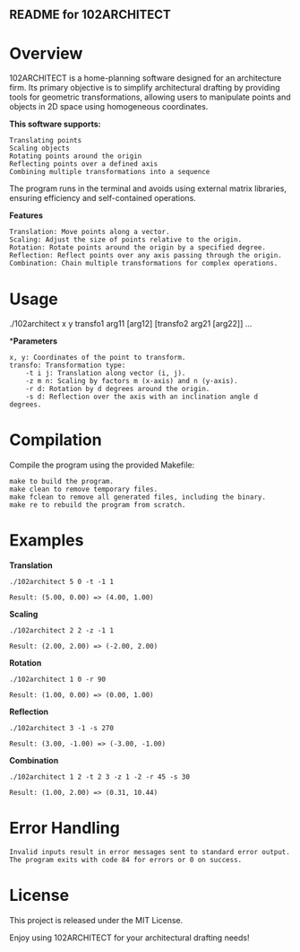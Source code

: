 ## README for 102ARCHITECT
# Overview

102ARCHITECT is a home-planning software designed for an architecture firm. 
Its primary objective is to simplify architectural drafting by providing tools for geometric transformations, allowing users to manipulate points and objects in 2D space using homogeneous coordinates.

**This software supports:**

    Translating points
    Scaling objects
    Rotating points around the origin
    Reflecting points over a defined axis
    Combining multiple transformations into a sequence

The program runs in the terminal and avoids using external matrix libraries, ensuring efficiency and self-contained operations.

**Features**

    Translation: Move points along a vector.
    Scaling: Adjust the size of points relative to the origin.
    Rotation: Rotate points around the origin by a specified degree.
    Reflection: Reflect points over any axis passing through the origin.
    Combination: Chain multiple transformations for complex operations.

# Usage

./102architect x y transfo1 arg11 [arg12] [transfo2 arg21 [arg22]] ...

***Parameters**

    x, y: Coordinates of the point to transform.
    transfo: Transformation type:
        -t i j: Translation along vector (i, j).
        -z m n: Scaling by factors m (x-axis) and n (y-axis).
        -r d: Rotation by d degrees around the origin.
        -s d: Reflection over the axis with an inclination angle d degrees.

# Compilation

Compile the program using the provided Makefile:

    make to build the program.
    make clean to remove temporary files.
    make fclean to remove all generated files, including the binary.
    make re to rebuild the program from scratch.

# Examples

**Translation**

    ./102architect 5 0 -t -1 1

    Result: (5.00, 0.00) => (4.00, 1.00)

**Scaling**

    ./102architect 2 2 -z -1 1

    Result: (2.00, 2.00) => (-2.00, 2.00)

**Rotation**

    ./102architect 1 0 -r 90

    Result: (1.00, 0.00) => (0.00, 1.00)

**Reflection**

    ./102architect 3 -1 -s 270

    Result: (3.00, -1.00) => (-3.00, -1.00)

**Combination**

    ./102architect 1 2 -t 2 3 -z 1 -2 -r 45 -s 30

    Result: (1.00, 2.00) => (0.31, 10.44)

# Error Handling

    Invalid inputs result in error messages sent to standard error output.
    The program exits with code 84 for errors or 0 on success.

# License

This project is released under the MIT License.

Enjoy using 102ARCHITECT for your architectural drafting needs!
